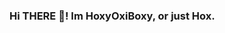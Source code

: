 ### Hi THERE 👋! Im HoxyOxiBoxy, or just Hox.

<!--
**HoxyOxiBoxy/HoxyOxiBoxy** is a ✨ _special_ ✨ repository because its `README.md` (this file) appears on your GitHub profile.

Here are some ideas to get you started:

- 🔭 I’m currently working on VMOS Pro+VROM4.5, VMOS MemoriesOS and some other stuff.
- 🌱 I’m currently learning English and coding. 
- 👯 I’m looking to collaborate on Lemuroid2Psp or Lemudroid2Vita. 
- 🤔 I’m looking for help with myself. 
- 💬 Ask me about my OC, I I'm very love him! 
- 📫 How to reach me:? I'm too shy, so I will answer you 50/50.
- 😄 Pronouns: Video games and internet are my life! 
- ⚡ Fun fact: BEHIND YOU MAY BE DEVIL OR VILZEVUL, I IF YOU BAD HUMAN)
-->
